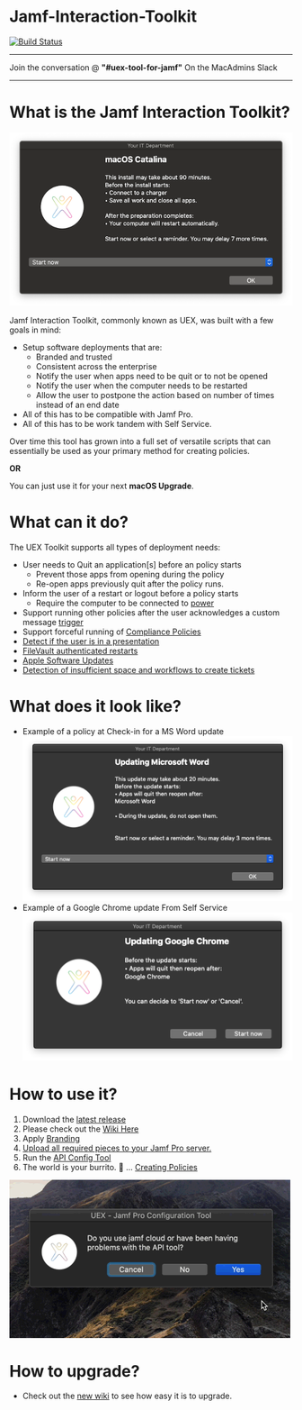 # Jamf-Interaction-Toolkit

[![Build Status](https://travis-ci.com/cubandave/Jamf-Interaction-Toolkit.svg?branch=master)](https://travis-ci.com/cubandave/Jamf-Interaction-Toolkit)
___

Join the conversation @ **"#uex-tool-for-jamf"** On the MacAdmins Slack
___
# What is the Jamf Interaction Toolkit?

![](./images/macos-catalina-preview.png) 

Jamf Interaction Toolkit, commonly known as UEX, was built with a few goals in mind:

* Setup software deployments that are:
  * Branded and trusted
  * Consistent across the enterprise 
  * Notify the user when apps need to be quit or to not be opened
  * Notify the user when the computer needs to be restarted
  * Allow the user to postpone the action based on number of times instead of an end date
* All of this has to be compatible with Jamf Pro.
* All of this has to be work tandem with Self Service.

Over time this tool has grown into a full set of versatile scripts that can essentially be used as your primary method for creating policies. 

**OR**

You can just use it for your next **macOS Upgrade**.

# What can it do?

The UEX Toolkit supports all types of deployment needs:

* User needs to Quit an application[s] before an policy starts
  * Prevent those apps from opening during the policy
  * Re-open apps previously quit after the policy runs.
* Inform the user of a restart or logout before a policy starts
  * Require the computer to be connected to [power](https://github.com/green-philodendron/Jamf-Interaction-Toolkit/wiki/09-Checks...-All-the-Options-for-UEX#power)
* Support running other policies after the user acknowledges a custom message [trigger](https://github.com/green-philodendron/Jamf-Interaction-Toolkit/wiki/09-Checks...-All-the-Options-for-UEX#trigger)
* Support forceful running of [Compliance Policies](https://github.com/green-philodendron/Jamf-Interaction-Toolkit/wiki/05-Compliance-Policies)
* [Detect if the user is in a presentation](https://github.com/green-philodendron/Jamf-Interaction-Toolkit/wiki/99-Presentation-Delay)
* [FileVault authenticated restarts](https://github.com/green-philodendron/Jamf-Interaction-Toolkit/wiki/07-FileVault-Authenticated-Restarts)
* [Apple Software Updates](https://github.com/green-philodendron/Jamf-Interaction-Toolkit/wiki/04---Apple-Software-Updates-via-UEX)
* [Detection of insufficient space and workflows to create tickets](https://github.com/green-philodendron/Jamf-Interaction-Toolkit/wiki/06-Space-Detection-Notification-Service-Desk-Tickets)

# What does it look like?

* Example of a policy at Check-in for a MS Word update
![](./images/word-block-preview.png) 
* Example of a Google Chrome update From Self Service
![](./images/google-chrome-preview.png) 

# How to use it?
1. Download the [latest release](https://github.com/green-philodendron/Jamf-Interaction-Toolkit/releases/latest)
1. Please check out the [Wiki Here ](https://github.com/green-philodendron/Jamf-Interaction-Toolkit/wiki)
1. Apply [Branding](https://github.com/green-philodendron/Jamf-Interaction-Toolkit/wiki/00-Setting-up-UEX-Including-Branding-and-Customising-UEX)
1. [Upload all required pieces to your Jamf Pro server.](https://github.com/green-philodendron/Jamf-Interaction-Toolkit/wiki/00-Setting-up-UEX-Including-Branding-and-Customising-UEX#uploading-to-your-jamf-pro-server)
1. Run the [API Config Tool](https://github.com/green-philodendron/Jamf-Interaction-Toolkit/wiki/00-Setting-up-UEX-Including-Branding-and-Customising-UEX#api-config-tool)
1. The world is your burrito. 🌯 ... [Creating Policies](https://github.com/green-philodendron/Jamf-Interaction-Toolkit/wiki/01-Creating-a-UEX-Policy)

![](./images/uex-API-config.gif)


# How to upgrade?

* Check out the [new wiki](https://github.com/green-philodendron/Jamf-Interaction-Toolkit/wiki/00-Upgrading-from-Previous-Version-of-UEX) to see how easy it is to upgrade.






